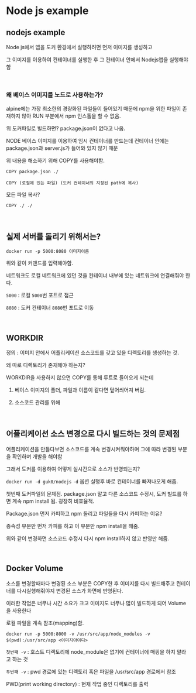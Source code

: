 # Node js example
## nodejs example
Node js에서 앱을 도커 환경에서 실행하려면 먼저 이미지를 생성하고

그 이미지를 이용하여 컨테이너를 실행한 후 그 컨테이너 안에서 Nodejs앱을 실행해야함

<br>

### 왜 베이스 이미지를 노드로 사용하는가?
alpine에는 가장 최소한의 경량화된 파일들이 들어있기 때문에 npm을 위한 파일이 존재하지 않아 RUN 부분에서 npm 인스톨을 할 수 없음.

위 도커파일로 빌드하면? package.json이 없다고 나옴.

NODE 베이스 이미지를 이용하여 임시 컨테이너를 만드는데 컨테이너 안에는 package.json과 server.js가 들어와 있지 않기 때문


위 내용을 해소하기 위해 COPY를 사용해야함.

`COPY package.json ./`

`COPY (로컬에 있는 파일) (도커 컨테이너의 지정된 path에 복사)`

모든 파일 복사?

`COPY ./ ./`

<br>

## 실제 서버를 돌리기 위해서는?

`docker run -p 5000:8080 이미지이름`

위와 같이 커맨드를 입력해야함.

네트워크도 로컬 네트워크에 있던 것을 컨테이너 내부에 있는 네트워크에 연결해줘야 한다.

`5000` : 로컬 `5000`번 포트로 접근

`8080` : 도커 컨테이너 `8080`번 포트로 이동

<br>

## WORKDIR

정의 : 이미지 안에서 어플리케이션 소스코드를 갖고 있을 디렉토리를 생성하는 것.

왜 따로 디렉토리가 존재해야 하는지?

WORKDIR을 사용하지 않으면 COPY를 통해 루트로 들어오게 되는데

1. 베이스 이미지의 폴더, 파일과 이름이 같다면 덮어씌어져 버림.

2. 소스코드 관리를 위해

<br>

## 어플리케이션 소스 변경으로 다시 빌드하는 것의 문제점

어플리케이션을 만들다보면 소스코드를 계속 변경시켜줘야하며 그에 따라 변경된 부분을 확인하며 개발을 해야함

그래서 도커를 이용하여 어떻게 실시간으로 소스가 반영되는지?

`docker run -d guk0/nodejs`
`-d` 옵션 실행후 바로 컨테이너를 빠져나오게 해줌.

첫번째 도커파일의 문제점. package.json 말고 다른 소스코드 수정시, 도커 빌드를 하면 계속 npm install 됨. 굉장히 비효율적.

Package.json 먼저 카피하고 npm 돌리고 파일들을 다시 카피하는 이유?

종속성 부분만 먼저 카피를 하고 이 부분만 npm install을 해줌.

위와 같이 변경하면 소스코드 수정시 다시 npm install하지 않고 반영만 해줌.

<br>

## Docker Volume

소스를 변경할때마다 변경된 소스 부분은 COPY한 후 이미지를 다시 빌드해주고 컨테이너를 다시실행해줘야지 변경된 소스가 화면에 반영된다.

이러한 작업은 너무나 시간 소요가 크고 이미지도 너무나 많이 빌드하게 되어 Volume을 사용한다

로컬 파일을 계속 참조(mapping)함.

`docker run -p 5000:8000 -v /usr/src/app/node_modules -v $(pwd):/usr/src/app <이미지아이디>`

`첫번째 -v` : 호스트 디렉토리에 node_module은 없기에 컨테이너에 매핑을 하지 말라고 하는 것

`두번째 -v` : pwd 경로에 있는 디렉토리 혹은 파일을 /usr/src/app 경로에서 참조

PWD(print working directory) : 현재 작업 중인 디렉토리를 출력
